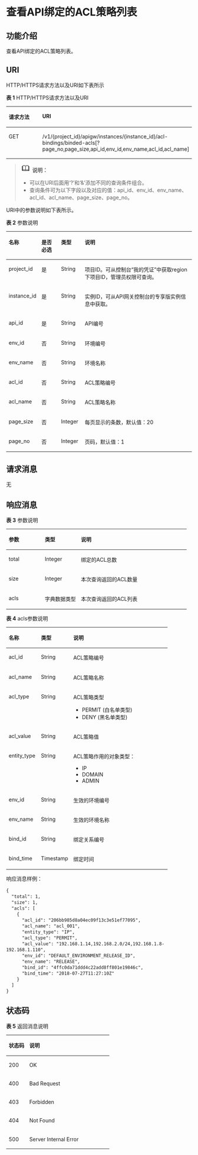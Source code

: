 # 查看API绑定的ACL策略列表<a name="apig-phapi-180713094"></a>

## 功能介绍<a name="section30108054"></a>

查看API绑定的ACL策略列表。

## URI<a name="section2537034"></a>

HTTP/HTTPS请求方法以及URI如下表所示

**表 1**  HTTP/HTTPS请求方法以及URI

<a name="table49976511"></a>
<table><thead align="left"><tr id="row26320038"><th class="cellrowborder" valign="top" width="34.339999999999996%" id="mcps1.2.3.1.1"><p id="p51548346"><a name="p51548346"></a><a name="p51548346"></a>请求方法</p>
</th>
<th class="cellrowborder" valign="top" width="65.66%" id="mcps1.2.3.1.2"><p id="p14666461"><a name="p14666461"></a><a name="p14666461"></a>URI</p>
</th>
</tr>
</thead>
<tbody><tr id="row47132730"><td class="cellrowborder" valign="top" width="34.339999999999996%" headers="mcps1.2.3.1.1 "><p id="p59654775"><a name="p59654775"></a><a name="p59654775"></a>GET</p>
</td>
<td class="cellrowborder" valign="top" width="65.66%" headers="mcps1.2.3.1.2 "><p id="p198588"><a name="p198588"></a><a name="p198588"></a>/v1/{project_id}/apigw/instances/{instance_id}/acl-bindings/binded-acls[?page_no,page_size,api_id,env_id,env_name,acl_id,acl_name]</p>
</td>
</tr>
</tbody>
</table>

>![](public_sys-resources/icon-note.gif) **说明：**   
>-   可以在URI后面用‘?’和‘&’添加不同的查询条件组合。  
>-   查询条件可为以下字段以及对应的值：api\_id、env\_id、env\_name、acl\_id、acl\_name、page\_size、page\_no。  

URI中的参数说明如下表所示。

**表 2**  参数说明

<a name="table43029199"></a>
<table><thead align="left"><tr id="row45836208"><th class="cellrowborder" valign="top" width="13.861386138613863%" id="mcps1.2.5.1.1"><p id="p21745369"><a name="p21745369"></a><a name="p21745369"></a>名称</p>
</th>
<th class="cellrowborder" valign="top" width="10.891089108910892%" id="mcps1.2.5.1.2"><p id="p16544499"><a name="p16544499"></a><a name="p16544499"></a>是否必选</p>
</th>
<th class="cellrowborder" valign="top" width="12.871287128712872%" id="mcps1.2.5.1.3"><p id="p65036070"><a name="p65036070"></a><a name="p65036070"></a>类型</p>
</th>
<th class="cellrowborder" valign="top" width="62.37623762376238%" id="mcps1.2.5.1.4"><p id="p33430297"><a name="p33430297"></a><a name="p33430297"></a>说明</p>
</th>
</tr>
</thead>
<tbody><tr id="row218810113201"><td class="cellrowborder" valign="top" width="13.861386138613863%" headers="mcps1.2.5.1.1 "><p id="p55878963"><a name="p55878963"></a><a name="p55878963"></a>project_id</p>
</td>
<td class="cellrowborder" valign="top" width="10.891089108910892%" headers="mcps1.2.5.1.2 "><p id="p29902160"><a name="p29902160"></a><a name="p29902160"></a>是</p>
</td>
<td class="cellrowborder" valign="top" width="12.871287128712872%" headers="mcps1.2.5.1.3 "><p id="p6155914"><a name="p6155914"></a><a name="p6155914"></a>String</p>
</td>
<td class="cellrowborder" valign="top" width="62.37623762376238%" headers="mcps1.2.5.1.4 "><p id="p28867016"><a name="p28867016"></a><a name="p28867016"></a>项目ID。可从控制台“我的凭证”中获取region下项目ID，管理员权限可查询。</p>
</td>
</tr>
<tr id="row655213103206"><td class="cellrowborder" valign="top" width="13.861386138613863%" headers="mcps1.2.5.1.1 "><p id="p1780913159538"><a name="p1780913159538"></a><a name="p1780913159538"></a>instance_id</p>
</td>
<td class="cellrowborder" valign="top" width="10.891089108910892%" headers="mcps1.2.5.1.2 "><p id="p9809215115310"><a name="p9809215115310"></a><a name="p9809215115310"></a>是</p>
</td>
<td class="cellrowborder" valign="top" width="12.871287128712872%" headers="mcps1.2.5.1.3 "><p id="p1280914152538"><a name="p1280914152538"></a><a name="p1280914152538"></a>String</p>
</td>
<td class="cellrowborder" valign="top" width="62.37623762376238%" headers="mcps1.2.5.1.4 "><p id="p1880914157537"><a name="p1880914157537"></a><a name="p1880914157537"></a>实例ID，可从API网关控制台的专享版实例信息中获取。</p>
</td>
</tr>
<tr id="row23499508"><td class="cellrowborder" valign="top" width="13.861386138613863%" headers="mcps1.2.5.1.1 "><p id="p24412000"><a name="p24412000"></a><a name="p24412000"></a>api_id</p>
</td>
<td class="cellrowborder" valign="top" width="10.891089108910892%" headers="mcps1.2.5.1.2 "><p id="p31214980"><a name="p31214980"></a><a name="p31214980"></a>是</p>
</td>
<td class="cellrowborder" valign="top" width="12.871287128712872%" headers="mcps1.2.5.1.3 "><p id="p45385481"><a name="p45385481"></a><a name="p45385481"></a>String</p>
</td>
<td class="cellrowborder" valign="top" width="62.37623762376238%" headers="mcps1.2.5.1.4 "><p id="p10285592386"><a name="p10285592386"></a><a name="p10285592386"></a>API编号</p>
</td>
</tr>
<tr id="row8153146123920"><td class="cellrowborder" valign="top" width="13.861386138613863%" headers="mcps1.2.5.1.1 "><p id="p1815376143911"><a name="p1815376143911"></a><a name="p1815376143911"></a>env_id</p>
</td>
<td class="cellrowborder" valign="top" width="10.891089108910892%" headers="mcps1.2.5.1.2 "><p id="p663174018395"><a name="p663174018395"></a><a name="p663174018395"></a>否</p>
</td>
<td class="cellrowborder" valign="top" width="12.871287128712872%" headers="mcps1.2.5.1.3 "><p id="p191531693911"><a name="p191531693911"></a><a name="p191531693911"></a>String</p>
</td>
<td class="cellrowborder" valign="top" width="62.37623762376238%" headers="mcps1.2.5.1.4 "><p id="p9153136133912"><a name="p9153136133912"></a><a name="p9153136133912"></a>环境编号</p>
</td>
</tr>
<tr id="row135689703917"><td class="cellrowborder" valign="top" width="13.861386138613863%" headers="mcps1.2.5.1.1 "><p id="p456820713391"><a name="p456820713391"></a><a name="p456820713391"></a>env_name</p>
</td>
<td class="cellrowborder" valign="top" width="10.891089108910892%" headers="mcps1.2.5.1.2 "><p id="p155683793917"><a name="p155683793917"></a><a name="p155683793917"></a>否</p>
</td>
<td class="cellrowborder" valign="top" width="12.871287128712872%" headers="mcps1.2.5.1.3 "><p id="p3568677398"><a name="p3568677398"></a><a name="p3568677398"></a>String</p>
</td>
<td class="cellrowborder" valign="top" width="62.37623762376238%" headers="mcps1.2.5.1.4 "><p id="p1756817103915"><a name="p1756817103915"></a><a name="p1756817103915"></a>环境名称</p>
</td>
</tr>
<tr id="row12818171110390"><td class="cellrowborder" valign="top" width="13.861386138613863%" headers="mcps1.2.5.1.1 "><p id="p14818121114395"><a name="p14818121114395"></a><a name="p14818121114395"></a>acl_id</p>
</td>
<td class="cellrowborder" valign="top" width="10.891089108910892%" headers="mcps1.2.5.1.2 "><p id="p1781851114392"><a name="p1781851114392"></a><a name="p1781851114392"></a>否</p>
</td>
<td class="cellrowborder" valign="top" width="12.871287128712872%" headers="mcps1.2.5.1.3 "><p id="p1581801119394"><a name="p1581801119394"></a><a name="p1581801119394"></a>String</p>
</td>
<td class="cellrowborder" valign="top" width="62.37623762376238%" headers="mcps1.2.5.1.4 "><p id="p138183119399"><a name="p138183119399"></a><a name="p138183119399"></a>ACL策略编号</p>
</td>
</tr>
<tr id="row1885014156393"><td class="cellrowborder" valign="top" width="13.861386138613863%" headers="mcps1.2.5.1.1 "><p id="p5850815103913"><a name="p5850815103913"></a><a name="p5850815103913"></a>acl_name</p>
</td>
<td class="cellrowborder" valign="top" width="10.891089108910892%" headers="mcps1.2.5.1.2 "><p id="p1885031520392"><a name="p1885031520392"></a><a name="p1885031520392"></a>否</p>
</td>
<td class="cellrowborder" valign="top" width="12.871287128712872%" headers="mcps1.2.5.1.3 "><p id="p38501215163918"><a name="p38501215163918"></a><a name="p38501215163918"></a>String</p>
</td>
<td class="cellrowborder" valign="top" width="62.37623762376238%" headers="mcps1.2.5.1.4 "><p id="p10850101517392"><a name="p10850101517392"></a><a name="p10850101517392"></a>ACL策略名称</p>
</td>
</tr>
<tr id="row1346256"><td class="cellrowborder" valign="top" width="13.861386138613863%" headers="mcps1.2.5.1.1 "><p id="p41937917"><a name="p41937917"></a><a name="p41937917"></a>page_size</p>
</td>
<td class="cellrowborder" valign="top" width="10.891089108910892%" headers="mcps1.2.5.1.2 "><p id="p41528135"><a name="p41528135"></a><a name="p41528135"></a>否</p>
</td>
<td class="cellrowborder" valign="top" width="12.871287128712872%" headers="mcps1.2.5.1.3 "><p id="p8335765"><a name="p8335765"></a><a name="p8335765"></a>Integer</p>
</td>
<td class="cellrowborder" valign="top" width="62.37623762376238%" headers="mcps1.2.5.1.4 "><p id="p4108368"><a name="p4108368"></a><a name="p4108368"></a>每页显示的条数，默认值：20</p>
</td>
</tr>
<tr id="row36975313"><td class="cellrowborder" valign="top" width="13.861386138613863%" headers="mcps1.2.5.1.1 "><p id="p42210394"><a name="p42210394"></a><a name="p42210394"></a>page_no</p>
</td>
<td class="cellrowborder" valign="top" width="10.891089108910892%" headers="mcps1.2.5.1.2 "><p id="p63598723"><a name="p63598723"></a><a name="p63598723"></a>否</p>
</td>
<td class="cellrowborder" valign="top" width="12.871287128712872%" headers="mcps1.2.5.1.3 "><p id="p51222900"><a name="p51222900"></a><a name="p51222900"></a>Integer</p>
</td>
<td class="cellrowborder" valign="top" width="62.37623762376238%" headers="mcps1.2.5.1.4 "><p id="p55414230"><a name="p55414230"></a><a name="p55414230"></a>页码，默认值：1</p>
</td>
</tr>
</tbody>
</table>

## 请求消息<a name="section22833309"></a>

无

## 响应消息<a name="section37558732"></a>

**表 3**  参数说明

<a name="table25559313"></a>
<table><thead align="left"><tr id="row3221530"><th class="cellrowborder" valign="top" width="20%" id="mcps1.2.4.1.1"><p id="p59617344"><a name="p59617344"></a><a name="p59617344"></a>参数</p>
</th>
<th class="cellrowborder" valign="top" width="20%" id="mcps1.2.4.1.2"><p id="p64275559"><a name="p64275559"></a><a name="p64275559"></a>类型</p>
</th>
<th class="cellrowborder" valign="top" width="60%" id="mcps1.2.4.1.3"><p id="p38937782"><a name="p38937782"></a><a name="p38937782"></a>说明</p>
</th>
</tr>
</thead>
<tbody><tr id="row66952662"><td class="cellrowborder" valign="top" width="20%" headers="mcps1.2.4.1.1 "><p id="p54456559"><a name="p54456559"></a><a name="p54456559"></a>total</p>
</td>
<td class="cellrowborder" valign="top" width="20%" headers="mcps1.2.4.1.2 "><p id="p48905128"><a name="p48905128"></a><a name="p48905128"></a>Integer</p>
</td>
<td class="cellrowborder" valign="top" width="60%" headers="mcps1.2.4.1.3 "><p id="p1892393"><a name="p1892393"></a><a name="p1892393"></a>绑定的ACL总数</p>
</td>
</tr>
<tr id="row17031540"><td class="cellrowborder" valign="top" width="20%" headers="mcps1.2.4.1.1 "><p id="p37377525"><a name="p37377525"></a><a name="p37377525"></a>size</p>
</td>
<td class="cellrowborder" valign="top" width="20%" headers="mcps1.2.4.1.2 "><p id="p7680723"><a name="p7680723"></a><a name="p7680723"></a>Integer</p>
</td>
<td class="cellrowborder" valign="top" width="60%" headers="mcps1.2.4.1.3 "><p id="p86659249416"><a name="p86659249416"></a><a name="p86659249416"></a>本次查询返回的ACL数量</p>
</td>
</tr>
<tr id="row29211812"><td class="cellrowborder" valign="top" width="20%" headers="mcps1.2.4.1.1 "><p id="p17346535"><a name="p17346535"></a><a name="p17346535"></a>acls</p>
</td>
<td class="cellrowborder" valign="top" width="20%" headers="mcps1.2.4.1.2 "><p id="p62892132"><a name="p62892132"></a><a name="p62892132"></a>字典数据类型</p>
</td>
<td class="cellrowborder" valign="top" width="60%" headers="mcps1.2.4.1.3 "><p id="p178717349415"><a name="p178717349415"></a><a name="p178717349415"></a>本次查询返回的ACL列表</p>
</td>
</tr>
</tbody>
</table>

**表 4**  acls参数说明

<a name="table13010379"></a>
<table><thead align="left"><tr id="row3739801"><th class="cellrowborder" valign="top" width="20%" id="mcps1.2.4.1.1"><p id="p34488497"><a name="p34488497"></a><a name="p34488497"></a>名称</p>
</th>
<th class="cellrowborder" valign="top" width="20%" id="mcps1.2.4.1.2"><p id="p42104857"><a name="p42104857"></a><a name="p42104857"></a>类型</p>
</th>
<th class="cellrowborder" valign="top" width="60%" id="mcps1.2.4.1.3"><p id="p55050233"><a name="p55050233"></a><a name="p55050233"></a>说明</p>
</th>
</tr>
</thead>
<tbody><tr id="row29883898"><td class="cellrowborder" valign="top" width="20%" headers="mcps1.2.4.1.1 "><p id="p4676675"><a name="p4676675"></a><a name="p4676675"></a>acl_id</p>
</td>
<td class="cellrowborder" valign="top" width="20%" headers="mcps1.2.4.1.2 "><p id="p43266429"><a name="p43266429"></a><a name="p43266429"></a>String</p>
</td>
<td class="cellrowborder" valign="top" width="60%" headers="mcps1.2.4.1.3 "><p id="p530655114215"><a name="p530655114215"></a><a name="p530655114215"></a>ACL策略编号</p>
</td>
</tr>
<tr id="row61266"><td class="cellrowborder" valign="top" width="20%" headers="mcps1.2.4.1.1 "><p id="p4962556"><a name="p4962556"></a><a name="p4962556"></a>acl_name</p>
</td>
<td class="cellrowborder" valign="top" width="20%" headers="mcps1.2.4.1.2 "><p id="p66422738"><a name="p66422738"></a><a name="p66422738"></a>String</p>
</td>
<td class="cellrowborder" valign="top" width="60%" headers="mcps1.2.4.1.3 "><p id="p11532734"><a name="p11532734"></a><a name="p11532734"></a>ACL策略名称</p>
</td>
</tr>
<tr id="row36685742"><td class="cellrowborder" valign="top" width="20%" headers="mcps1.2.4.1.1 "><p id="p18755155"><a name="p18755155"></a><a name="p18755155"></a>acl_type</p>
</td>
<td class="cellrowborder" valign="top" width="20%" headers="mcps1.2.4.1.2 "><p id="p42772609"><a name="p42772609"></a><a name="p42772609"></a>String</p>
</td>
<td class="cellrowborder" valign="top" width="60%" headers="mcps1.2.4.1.3 "><p id="p42029279"><a name="p42029279"></a><a name="p42029279"></a>ACL策略类型</p>
<a name="ul42719191"></a><a name="ul42719191"></a><ul id="ul42719191"><li>PERMIT  (白名单类型)</li><li>DENY     (黑名单类型)</li></ul>
</td>
</tr>
<tr id="row3777868"><td class="cellrowborder" valign="top" width="20%" headers="mcps1.2.4.1.1 "><p id="p37571883"><a name="p37571883"></a><a name="p37571883"></a>acl_value</p>
</td>
<td class="cellrowborder" valign="top" width="20%" headers="mcps1.2.4.1.2 "><p id="p23423707"><a name="p23423707"></a><a name="p23423707"></a>String</p>
</td>
<td class="cellrowborder" valign="top" width="60%" headers="mcps1.2.4.1.3 "><p id="p199592391421"><a name="p199592391421"></a><a name="p199592391421"></a>ACL策略值</p>
</td>
</tr>
<tr id="row30231461"><td class="cellrowborder" valign="top" width="20%" headers="mcps1.2.4.1.1 "><p id="p32829237"><a name="p32829237"></a><a name="p32829237"></a>entity_type</p>
</td>
<td class="cellrowborder" valign="top" width="20%" headers="mcps1.2.4.1.2 "><p id="p41922513"><a name="p41922513"></a><a name="p41922513"></a>String</p>
</td>
<td class="cellrowborder" valign="top" width="60%" headers="mcps1.2.4.1.3 "><p id="p40280418"><a name="p40280418"></a><a name="p40280418"></a>ACL策略作用的对象类型：</p>
<a name="ul26979450"></a><a name="ul26979450"></a><ul id="ul26979450"><li>IP</li><li>DOMAIN</li><li>ADMIN</li></ul>
</td>
</tr>
<tr id="row5122434"><td class="cellrowborder" valign="top" width="20%" headers="mcps1.2.4.1.1 "><p id="p12264033"><a name="p12264033"></a><a name="p12264033"></a>env_id</p>
</td>
<td class="cellrowborder" valign="top" width="20%" headers="mcps1.2.4.1.2 "><p id="p4756161164311"><a name="p4756161164311"></a><a name="p4756161164311"></a>String</p>
</td>
<td class="cellrowborder" valign="top" width="60%" headers="mcps1.2.4.1.3 "><p id="p14251221184314"><a name="p14251221184314"></a><a name="p14251221184314"></a>生效的环境编号</p>
</td>
</tr>
<tr id="row718813412436"><td class="cellrowborder" valign="top" width="20%" headers="mcps1.2.4.1.1 "><p id="p13188163410432"><a name="p13188163410432"></a><a name="p13188163410432"></a>env_name</p>
</td>
<td class="cellrowborder" valign="top" width="20%" headers="mcps1.2.4.1.2 "><p id="p518883414319"><a name="p518883414319"></a><a name="p518883414319"></a>String</p>
</td>
<td class="cellrowborder" valign="top" width="60%" headers="mcps1.2.4.1.3 "><p id="p618883411437"><a name="p618883411437"></a><a name="p618883411437"></a>生效的环境名称</p>
</td>
</tr>
<tr id="row17974664417"><td class="cellrowborder" valign="top" width="20%" headers="mcps1.2.4.1.1 "><p id="p1879716654420"><a name="p1879716654420"></a><a name="p1879716654420"></a>bind_id</p>
</td>
<td class="cellrowborder" valign="top" width="20%" headers="mcps1.2.4.1.2 "><p id="p67971163442"><a name="p67971163442"></a><a name="p67971163442"></a>String</p>
</td>
<td class="cellrowborder" valign="top" width="60%" headers="mcps1.2.4.1.3 "><p id="p1379756114412"><a name="p1379756114412"></a><a name="p1379756114412"></a>绑定关系编号</p>
</td>
</tr>
<tr id="row1037151810447"><td class="cellrowborder" valign="top" width="20%" headers="mcps1.2.4.1.1 "><p id="p6371101813440"><a name="p6371101813440"></a><a name="p6371101813440"></a>bind_time</p>
</td>
<td class="cellrowborder" valign="top" width="20%" headers="mcps1.2.4.1.2 "><p id="p7371101816445"><a name="p7371101816445"></a><a name="p7371101816445"></a>Timestamp</p>
</td>
<td class="cellrowborder" valign="top" width="60%" headers="mcps1.2.4.1.3 "><p id="p123711318104419"><a name="p123711318104419"></a><a name="p123711318104419"></a>绑定时间</p>
</td>
</tr>
</tbody>
</table>

响应消息样例：

```
{
  "total": 1,
  "size": 1,
  "acls": [
    {
      "acl_id": "206bb985d8a04ec09f13c3e51ef77095",
      "acl_name": "acl_001",
      "entity_type": "IP",
      "acl_type": "PERMIT",
      "acl_value": "192.168.1.14,192.168.2.0/24,192.168.1.8-192.168.1.110",
      "env_id": "DEFAULT_ENVIRONMENT_RELEASE_ID",
      "env_name": "RELEASE",
      "bind_id": "4ffc0da71ddd4c22add8ff801e19846c",
      "bind_time": "2018-07-27T11:27:10Z"
    }
  ]
}
```

## 状态码<a name="section4173192"></a>

**表 5**  返回消息说明

<a name="table44048907"></a>
<table><thead align="left"><tr id="row38596474"><th class="cellrowborder" valign="top" width="20%" id="mcps1.2.3.1.1"><p id="p39306698"><a name="p39306698"></a><a name="p39306698"></a>状态码</p>
</th>
<th class="cellrowborder" valign="top" width="80%" id="mcps1.2.3.1.2"><p id="p29725950"><a name="p29725950"></a><a name="p29725950"></a>说明</p>
</th>
</tr>
</thead>
<tbody><tr id="row58991743"><td class="cellrowborder" valign="top" width="20%" headers="mcps1.2.3.1.1 "><p id="p13601844"><a name="p13601844"></a><a name="p13601844"></a>200</p>
</td>
<td class="cellrowborder" valign="top" width="80%" headers="mcps1.2.3.1.2 "><p id="p28007557"><a name="p28007557"></a><a name="p28007557"></a>OK</p>
</td>
</tr>
<tr id="row50741428"><td class="cellrowborder" valign="top" width="20%" headers="mcps1.2.3.1.1 "><p id="p16415036"><a name="p16415036"></a><a name="p16415036"></a>400</p>
</td>
<td class="cellrowborder" valign="top" width="80%" headers="mcps1.2.3.1.2 "><p id="p54549524"><a name="p54549524"></a><a name="p54549524"></a>Bad Request</p>
</td>
</tr>
<tr id="row21183669"><td class="cellrowborder" valign="top" width="20%" headers="mcps1.2.3.1.1 "><p id="p38155657"><a name="p38155657"></a><a name="p38155657"></a>403</p>
</td>
<td class="cellrowborder" valign="top" width="80%" headers="mcps1.2.3.1.2 "><p id="p3600513"><a name="p3600513"></a><a name="p3600513"></a>Forbidden</p>
</td>
</tr>
<tr id="row32404622"><td class="cellrowborder" valign="top" width="20%" headers="mcps1.2.3.1.1 "><p id="p7528760"><a name="p7528760"></a><a name="p7528760"></a>404</p>
</td>
<td class="cellrowborder" valign="top" width="80%" headers="mcps1.2.3.1.2 "><p id="p5849851"><a name="p5849851"></a><a name="p5849851"></a>Not Found</p>
</td>
</tr>
<tr id="row52648661"><td class="cellrowborder" valign="top" width="20%" headers="mcps1.2.3.1.1 "><p id="p36683119"><a name="p36683119"></a><a name="p36683119"></a>500</p>
</td>
<td class="cellrowborder" valign="top" width="80%" headers="mcps1.2.3.1.2 "><p id="p18542645"><a name="p18542645"></a><a name="p18542645"></a>Server Internal Error</p>
</td>
</tr>
</tbody>
</table>

